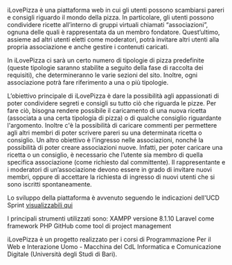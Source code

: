 iLovePizza è una piattaforma web in cui gli utenti possono scambiarsi pareri e consigli riguardo il mondo della pizza. In particolare, gli utenti possono condividere ricette all’interno di gruppi virtuali chiamati “associazioni”, ognuna delle quali è rappresentata da un membro fondatore. Quest’ultimo, assieme ad altri utenti eletti come moderatori, potrà invitare altri utenti alla propria associazione e anche gestire i contenuti caricati.

In iLovePizza ci sarà un certo numero di tipologie di pizza predefinite (queste tipologie saranno stabilite a seguito della fase di raccolta dei requisiti), che determineranno le varie sezioni del sito. Inoltre, ogni associazione potrà fare riferimento a una o più tipologie.

L’obiettivo principale di iLovePizza è dare la possibilità agli appassionati di poter condividere segreti e consigli su tutto ciò che riguarda le pizze. Per fare ciò, bisogna rendere possibile il caricamento di una nuova ricetta (associata a una certa tipologia di pizza) o di qualche consiglio riguardante l'argomento. Inoltre c'è la possibilità di caricare commenti per permettere agli altri membri di poter scrivere pareri su una determinata ricetta o consiglio. Un altro obiettivo è l’ingresso nelle associazioni, nonché la possibilità di poter creare associazioni nuove. Infatti, per poter caricare una ricetta o un consiglio, è necessario che l’utente sia membro di quella specifica associazione (come richiesto dal committente). Il rappresentante e i moderatori di un’associazione devono essere in grado di invitare nuovi membri, oppure di accettare la richiesta di ingresso di nuovi utenti che si sono iscritti spontaneamente.

Lo sviluppo della piattaforma è avvenuto seguendo le indicazioni dell'UCD Sprint <a href="https://ucdsprint.com/"> visualizzabili qui</a>

I principali strumenti utilizzati sono:
XAMPP versione 8.1.10
Laravel come framework PHP
GitHub come tool di project management

iLovePizza è un progetto realizzato per i corsi di Programmazione Per il Web e Interazione Uomo - Macchina del CdL Informatica e Comunicazione Digitale (Università degli Studi di Bari). 
